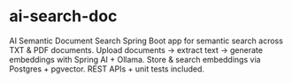 # ai-search-doc
AI Semantic Document Search  Spring Boot app for semantic search across TXT &amp; PDF documents.  Upload documents → extract text → generate embeddings with Spring AI + Ollama.  Store &amp; search embeddings via Postgres + pgvector.  REST APIs + unit tests included.
